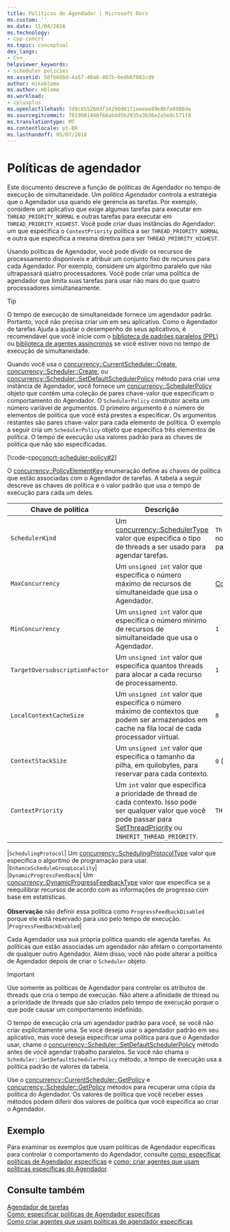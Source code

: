 ```yaml
---
title: Políticas de Agendador | Microsoft Docs
ms.custom: ''
ms.date: 11/04/2016
ms.technology:
- cpp-concrt
ms.topic: conceptual
dev_langs:
- C++
helpviewer_keywords:
- scheduler policies
ms.assetid: 58fb68bd-4a57-40a8-807b-6edb6f083cd9
author: mikeblome
ms.author: mblome
ms.workload:
- cplusplus
ms.openlocfilehash: 7d9c855260df34290d01f1eeeee89e8bfe8988de
ms.sourcegitcommit: 7019081488f68abdd5b2935a3b36e2a5e8c571f8
ms.translationtype: MT
ms.contentlocale: pt-BR
ms.lasthandoff: 05/07/2018
---
```

# <a name="scheduler-policies"></a>Políticas de agendador
Este documento descreve a função de políticas de Agendador no tempo de execução de simultaneidade. Um *política Agendador* controla a estratégia que o Agendador usa quando ele gerencia as tarefas. Por exemplo, considere um aplicativo que exige algumas tarefas para executar em `THREAD_PRIORITY_NORMAL` e outras tarefas para executar em `THREAD_PRIORITY_HIGHEST`.  Você pode criar duas instâncias do Agendador: um que especifica o `ContextPriority` política a ser `THREAD_PRIORITY_NORMAL` e outra que especifica a mesma diretiva para ser `THREAD_PRIORITY_HIGHEST`.  
  
 Usando políticas de Agendador, você pode dividir os recursos de processamento disponíveis e atribuir um conjunto fixo de recursos para cada Agendador. Por exemplo, considere um algoritmo paralelo que não ultrapassará quatro processadores. Você pode criar uma política de agendador que limita suas tarefas para usar não mais do que quatro processadores simultaneamente.  
  
> [!TIP]
>  O tempo de execução de simultaneidade fornece um agendador padrão. Portanto, você não precisa criar um em seu aplicativo. Como o Agendador de tarefas Ajuda a ajustar o desempenho de seus aplicativos, é recomendável que você inicie com o [biblioteca de padrões paralelos (PPL)](../../parallel/concrt/parallel-patterns-library-ppl.md) ou [biblioteca de agentes assíncronos](../../parallel/concrt/asynchronous-agents-library.md) se você estiver novo no tempo de execução de simultaneidade.  
  
 Quando você usa o [concurrency::CurrentScheduler::Create](reference/currentscheduler-class.md#create), [concurrency::Scheduler::Create](reference/scheduler-class.md#create), ou [concurrency::Scheduler::SetDefaultSchedulerPolicy](reference/scheduler-class.md#setdefaultschedulerpolicy) método para criar uma instância de Agendador, você fornece um [concurrency::SchedulerPolicy](../../parallel/concrt/reference/schedulerpolicy-class.md) objeto que contém uma coleção de pares chave-valor que especificam o comportamento do Agendador. O `SchedulerPolicy` construtor aceita um número variável de argumentos. O primeiro argumento é o número de elementos de política que você está prestes a especificar. Os argumentos restantes são pares chave-valor para cada elemento de política. O exemplo a seguir cria um `SchedulerPolicy` objeto que especifica três elementos de política. O tempo de execução usa valores padrão para as chaves de política que não são especificadas.  

  
 [!code-cpp[concrt-scheduler-policy#2](../../parallel/concrt/codesnippet/cpp/scheduler-policies_1.cpp)]  
  

 O [concurrency::PolicyElementKey](reference/concurrency-namespace-enums.md#policyelementkey) enumeração define as chaves de política que estão associadas com o Agendador de tarefas. A tabela a seguir descreve as chaves de política e o valor padrão que usa o tempo de execução para cada um deles.  
  
|Chave de política|Descrição|Valor padrão|  
|----------------|-----------------|-------------------|  
|`SchedulerKind`|Um [concurrency::SchedulerType](reference/concurrency-namespace-enums.md#schedulertype) valor que especifica o tipo de threads a ser usado para agendar tarefas.|`ThreadScheduler` (use threads normais). Este é o único valor válido para essa chave.|  
|`MaxConcurrency`|Um `unsigned int` valor que especifica o número máximo de recursos de simultaneidade que usa o Agendador.|[Concurrency::MaxExecutionResources](reference/concurrency-namespace-constants1.md#maxexecutionresources)|  
|`MinConcurrency`|Um `unsigned int` valor que especifica o número mínimo de recursos de simultaneidade que usa o Agendador.|`1`|  
|`TargetOversubscriptionFactor`|Um `unsigned int` valor que especifica quantos threads para alocar a cada recurso de processamento.|`1`|  
|`LocalContextCacheSize`|Um `unsigned int` valor que especifica o número máximo de contextos que podem ser armazenados em cache na fila local de cada processador virtual.|`8`|  
|`ContextStackSize`|Um `unsigned int` valor que especifica o tamanho da pilha, em quilobytes, para reservar para cada contexto.|`0` (use o tamanho da pilha padrão)|  
|`ContextPriority`|Um `int` valor que especifica a prioridade de thread de cada contexto. Isso pode ser qualquer valor que você pode passar para [SetThreadPriority](http://msdn.microsoft.com/library/windows/desktop/ms686277) ou `INHERIT_THREAD_PRIORITY`.|`THREAD_PRIORITY_NORMAL`|  

|`SchedulingProtocol`| Um [concurrency::SchedulingProtocolType](reference/concurrency-namespace-enums.md#schedulingprotocoltype) valor que especifica o algoritmo de programação para usar. |`EnhanceScheduleGroupLocality`|  
|`DynamicProgressFeedback`| Um [concurrency::DynamicProgressFeedbackType](reference/concurrency-namespace-enums.md#dynamicprogressfeedbacktype) valor que especifica se a reequilibrar recursos de acordo com as informações de progresso com base em estatísticas.<br /><br /> **Observação** não definir essa política como `ProgressFeedbackDisabled` porque ele está reservado para uso pelo tempo de execução. |`ProgressFeedbackEnabled`|  

  
 Cada Agendador usa sua própria política quando ele agenda tarefas. As políticas que estão associadas um agendador não afetam o comportamento de qualquer outro Agendador. Além disso, você não pode alterar a política de Agendador depois de criar o `Scheduler` objeto.  
  
> [!IMPORTANT]
>  Use somente as políticas de Agendador para controlar os atributos de threads que cria o tempo de execução. Não altere a afinidade de thread ou a prioridade de threads que são criados pelo tempo de execução porque o que pode causar um comportamento indefinido.  
  
 O tempo de execução cria um agendador padrão para você, se você não criar explicitamente uma. Se você deseja usar o agendador padrão em seu aplicativo, mas você deseja especificar uma política para que o Agendador usar, chame o [concurrency::Scheduler::SetDefaultSchedulerPolicy](reference/scheduler-class.md#setdefaultschedulerpolicy) método antes de você agendar trabalho paralelos. Se você não chama o `Scheduler::SetDefaultSchedulerPolicy` método, a tempo de execução usa a política padrão de valores da tabela.  
  
 Use o [concurrency::CurrentScheduler::GetPolicy](reference/currentscheduler-class.md#getpolicy) e [concurrency::Scheduler::GetPolicy](reference/scheduler-class.md#getpolicy) métodos para recuperar uma cópia da política do Agendador. Os valores de política que você receber esses métodos podem diferir dos valores de política que você especifica ao criar o Agendador.  
  
## <a name="example"></a>Exemplo  
 Para examinar os exemplos que usam políticas de Agendador específicas para controlar o comportamento do Agendador, consulte [como: especificar políticas de Agendador específicas](../../parallel/concrt/how-to-specify-specific-scheduler-policies.md) e [como: criar agentes que usam políticas específicas do Agendador](../../parallel/concrt/how-to-create-agents-that-use-specific-scheduler-policies.md).  
  
## <a name="see-also"></a>Consulte também  
 [Agendador de tarefas](../../parallel/concrt/task-scheduler-concurrency-runtime.md)   
 [Como: especificar políticas de Agendador específicas](../../parallel/concrt/how-to-specify-specific-scheduler-policies.md)   
 [Como criar agentes que usam políticas de agendador específicas](../../parallel/concrt/how-to-create-agents-that-use-specific-scheduler-policies.md)

